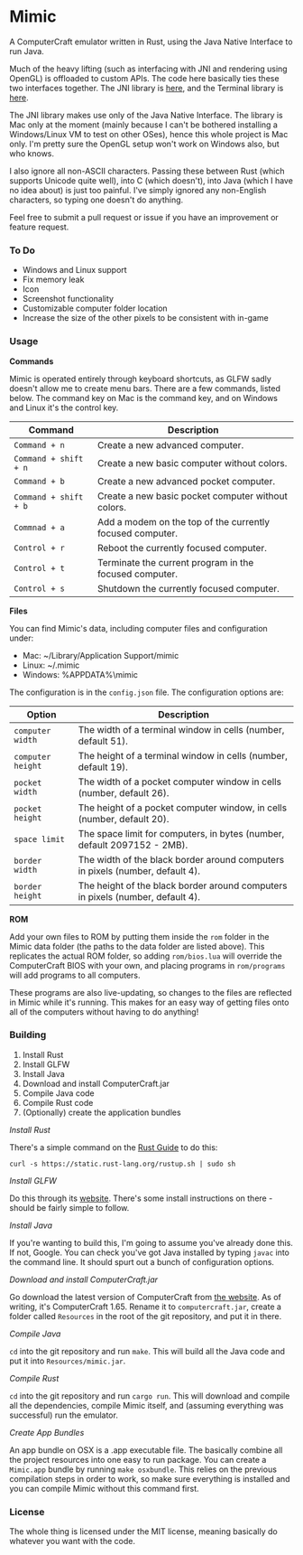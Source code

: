 
Mimic
=====

A ComputerCraft emulator written in Rust, using the Java Native Interface to run Java.

Much of the heavy lifting (such as interfacing with JNI and rendering using OpenGL) is offloaded to custom APIs. The code here basically ties these two interfaces together. The JNI library is [here](https://github.com/GravityScore/jni-rs), and the Terminal library is [here](https://github.com/GravityScore/Terminal).

The JNI library makes use only of the Java Native Interface. The library is Mac only at the moment (mainly because I can't be bothered installing a Windows/Linux VM to test on other OSes), hence this whole project is Mac only. I'm pretty sure the OpenGL setup won't work on Windows also, but who knows.

I also ignore all non-ASCII characters. Passing these between Rust (which supports Unicode quite well), into C (which doesn't), into Java (which I have no idea about) is just too painful. I've simply ignored any non-English characters, so typing one doesn't do anything.

Feel free to submit a pull request or issue if you have an improvement or feature request.

### To Do

* Windows and Linux support
* Fix memory leak
* Icon
* Screenshot functionality
* Customizable computer folder location
* Increase the size of the other pixels to be consistent with in-game

### Usage

**Commands**

Mimic is operated entirely through keyboard shortcuts, as GLFW sadly doesn't allow me to create menu bars. There are a few commands, listed below. The command key on Mac is the command key, and on Windows and Linux it's the control key.

Command               | Description
--------------------- | ---------------------------------------------------------
`Command + n`    	    | Create a new advanced computer.
`Command + shift + n` | Create a new basic computer without colors.
`Command + b`         | Create a new advanced pocket computer.
`Command + shift + b` | Create a new basic pocket computer without colors.
`Commnad + a`         | Add a modem on the top of the currently focused computer.
`Control + r`         | Reboot the currently focused computer.
`Control + t`         | Terminate the current program in the focused computer.
`Control + s`         | Shutdown the currently focused computer.

**Files**

You can find Mimic's data, including computer files and configuration under:

* Mac: ~/Library/Application Support/mimic
* Linux: ~/.mimic
* Windows: %APPDATA%\mimic

The configuration is in the `config.json` file. The configuration options are:

Option            | Description
----------------- | ------------------------------------------------------------------------
`computer width`  | The width of a terminal window in cells (number, default 51).
`computer height` | The height of a terminal window in cells (number, default 19).
`pocket width`    | The width of a pocket computer window in cells (number, default 26).
`pocket height`   | The height of a pocket computer window, in cells (number, default 20).
`space limit`     | The space limit for computers, in bytes (number, default 2097152 - 2MB).
`border width`    | The width of the black border around computers in pixels (number, default 4).
`border height`   | The height of the black border around computers in pixels (number, default 4).

**ROM**

Add your own files to ROM by putting them inside the `rom` folder in the Mimic data folder (the paths to the data folder are listed above). This replicates the actual ROM folder, so adding `rom/bios.lua` will override the ComputerCraft BIOS with your own, and placing programs in `rom/programs` will add programs to all computers.

These programs are also live-updating, so changes to the files are reflected in Mimic while it's running. This makes for an easy way of getting files onto all of the computers without having to do anything!

### Building

1. Install Rust
2. Install GLFW
3. Install Java
4. Download and install ComputerCraft.jar
5. Compile Java code
6. Compile Rust code
7. (Optionally) create the application bundles

_Install Rust_

There's a simple command on the [Rust Guide](http://doc.rust-lang.org/guide.html) to do this:

```
curl -s https://static.rust-lang.org/rustup.sh | sudo sh
```

_Install GLFW_

Do this through its [website](http://www.glfw.org/). There's some install instructions on there - should be fairly simple to follow.

_Install Java_

If you're wanting to build this, I'm going to assume you've already done this. If not, Google. You can check you've got Java installed by typing `javac` into the command line. It should spurt out a bunch of configuration options.

_Download and install ComputerCraft.jar_

Go download the latest version of ComputerCraft from [the website](http://www.computercraft.info/). As of writing, it's ComputerCraft 1.65. Rename it to `computercraft.jar`, create a folder called `Resources` in the root of the git repository, and put it in there.

_Compile Java_

`cd` into the git repository and run `make`. This will build all the Java code and put it into `Resources/mimic.jar`.

_Compile Rust_

`cd` into the git repository and run `cargo run`. This will download and compile all the dependencies, compile Mimic itself, and (assuming everything was successful) run the emulator.

_Create App Bundles_

An app bundle on OSX is a .app executable file. The basically combine all the project resources into one easy to run package. You can create a `Mimic.app` bundle by running `make osxbundle`. This relies on the previous compilation steps in order to work, so make sure everything is installed and you can compile Mimic without this command first.

### License

The whole thing is licensed under the MIT license, meaning basically do whatever you want with the code.
